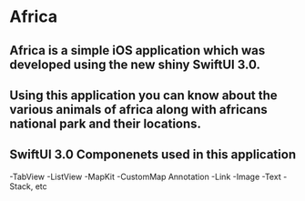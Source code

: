 # Africa

## Africa is a simple iOS application which was developed using the new shiny SwiftUI 3.0.

## Using this application you can know about the various animals of africa along with africans national park and their locations.

## SwiftUI 3.0 Componenets used in this application

-TabView
-ListView
-MapKit
-CustomMap Annotation
-Link
-Image
-Text
-Stack, etc

